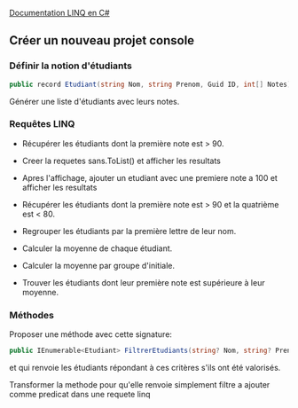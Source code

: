 [Documentation LINQ en C#](https://learn.microsoft.com/fr-fr/dotnet/csharp/linq/)

## Créer un nouveau projet console

### Définir la notion d'étudiants 
```csharp
public record Etudiant(string Nom, string Prenom, Guid ID, int[] Notes);
```

Générer une liste d'étudiants avec leurs notes.

### Requêtes LINQ

- Récupérer les étudiants dont la première note est > 90.
- Creer la requetes sans.ToList() et afficher les resultats
- Apres l'affichage, ajouter un etudiant avec une premiere note a 100 et afficher les resultats

- Récupérer les étudiants dont la première note est > 90 et la quatrième est < 80.
- Regrouper les étudiants par la première lettre de leur nom.
- Calculer la moyenne de chaque étudiant.
- Calculer la moyenne par groupe d'initiale.
- Trouver les étudiants dont leur première note est supérieure à leur moyenne.

 

### Méthodes


Proposer une méthode avec cette signature:
```csharp
public IEnumerable<Etudiant> FiltrerEtudiants(string? Nom, string? Prenom, Guid? ID);
```
et qui renvoie les étudiants répondant à ces critères s'ils ont été valorisés.

Transformer la methode pour qu'elle renvoie  simplement filtre a ajouter comme predicat dans une requete linq
